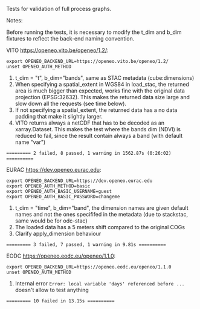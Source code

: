 Tests for validation of full process graphs.


Notes:

Before running the tests, it is necessary to modify the t_dim and b_dim fixtures to reflect the back-end naming convention.

VITO https://openeo.vito.be/openeo/1.2/:
```
export OPENEO_BACKEND_URL=https://openeo.vito.be/openeo/1.2/
unset OPENEO_AUTH_METHOD
```

1. t_dim = "t", b_dim="bands", same as STAC metadata (cube:dimensions)
2. When specifying a spatial_extent in WGS84 in load_stac, the returned area is much bigger than expected, works fine with the original data projection (EPSG:32632). This makes the returned data size large and slow down all the requests (see time below).
3. If not specifying a spatial_extent, the returned data has a no data padding that make it slightly larger.
3. VITO returns always a netCDF that has to be decoded as an xarray.Dataset. This makes the test where the bands dim (NDVI) is reduced to fail, since the result contain always a band (with default name "var")

`========= 2 failed, 8 passed, 1 warning in 1562.87s (0:26:02) ==========`

EURAC https://dev.openeo.eurac.edu:
```
export OPENEO_BACKEND_URL=https://dev.openeo.eurac.edu
export OPENEO_AUTH_METHOD=basic
export OPENEO_AUTH_BASIC_USERNAME=guest
export OPENEO_AUTH_BASIC_PASSWORD=changeme
```
1. t_dim = "time", b_dim="band", the dimension names are given default names and not the ones specififed in the metadata (due to stackstac, same would be for odc-stac)
2. The loaded data has a 5 meters shift compared to the original COGs
3. Clarify apply_dimension behaviour

`========= 3 failed, 7 passed, 1 warning in 9.81s ==========`

EODC https://openeo.eodc.eu/openeo/1.1.0:
```
export OPENEO_BACKEND_URL=https://openeo.eodc.eu/openeo/1.1.0
unset OPENEO_AUTH_METHOD
```

1. Internal error ` Error: local variable 'days' referenced before ...
` doesn't allow to test anything

`========= 10 failed in 13.15s ==========`
